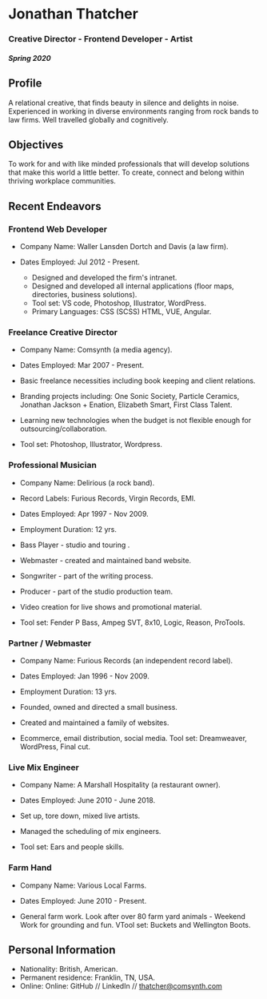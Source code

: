 # Jonathan Thatcher 
### Creative Director - Frontend Developer - Artist
##### Spring 2020
## Profile
A relational creative, that finds beauty in silence and delights in noise. Experienced in working in diverse environments ranging from rock bands to law firms. Well travelled globally and cognitively.
## Objectives
To work for and with like minded professionals that will develop solutions that make this world a little better. To create, connect and belong within thriving workplace communities.
## Recent Endeavors
### Frontend Web Developer
- Company Name: Waller Lansden Dortch and Davis (a law firm).
- Dates Employed: Jul 2012 -  Present.

  - Designed and developed the firm's intranet. 
  - Designed and developed all internal applications (floor maps, directories, business solutions).
  - Tool set: VS code, Photoshop, Illustrator, WordPress. 
  - Primary Languages: CSS (SCSS) HTML, VUE, Angular.
### Freelance Creative Director
- Company Name: Comsynth (a media agency).
- Dates Employed: Mar 2007 - Present.

- Basic freelance necessities including book keeping and client relations. 
- Branding projects including: One Sonic Society, Particle Ceramics, Jonathan Jackson + Enation, Elizabeth Smart, First Class Talent.
- Learning new technologies when the budget is not flexible enough for outsourcing/collaboration.
- Tool set: Photoshop, Illustrator, Wordpress.
### Professional Musician
- Company Name: Delirious (a rock band).
- Record Labels: Furious Records, Virgin Records, EMI.
- Dates Employed: Apr 1997 - Nov 2009. 
- Employment Duration: 12 yrs.

- Bass Player - studio and touring .
- Webmaster - created and maintained band website.
- Songwriter - part of the writing process.
- Producer -  part of the studio production team.
- Video creation for live shows and promotional material.
- Tool set: Fender P Bass, Ampeg SVT, 8x10, Logic, Reason, ProTools.
### Partner / Webmaster
- Company Name: Furious Records (an independent record label).
- Dates Employed: Jan 1996 - Nov 2009.
- Employment Duration: 13 yrs.

- Founded, owned and directed a small business.
- Created and maintained a family of websites. 
- Ecommerce, email distribution, social media.
Tool set: Dreamweaver, WordPress, Final cut.
### Live Mix Engineer
- Company Name: A Marshall Hospitality (a restaurant owner).
- Dates Employed: June 2010 - June 2018.


- Set up, tore down, mixed live artists.
- Managed the scheduling of mix engineers.
- Tool set: Ears and people skills.
### Farm Hand
- Company Name: Various Local Farms.
- Dates Employed: June 2010 - Present.

- General farm work. Look after over 80 farm yard animals -  Weekend Work for grounding and fun.
VTool set: Buckets and Wellington Boots.
## Personal Information

- Nationality: British, American.
- Permanent residence: Franklin, TN, USA.
- Online: Online: GitHub // LinkedIn // thatcher@comsynth.com

